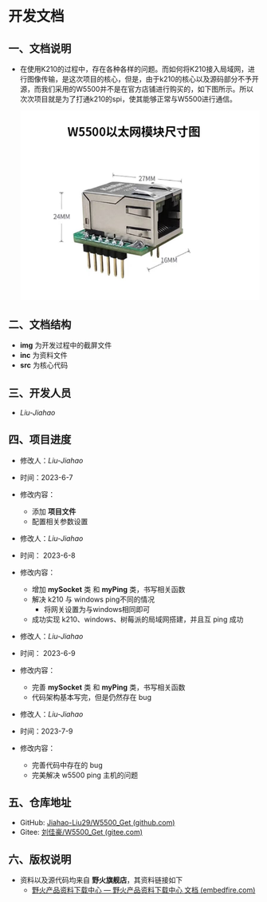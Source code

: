 # 开发文档

## 一、文档说明

- 在使用K210的过程中，存在各种各样的问题。而如何将K210接入局域网，进行图像传输，是这次项目的核心，但是，由于k210的核心以及源码部分不予开源，而我们采用的W5500并不是在官方店铺进行购买的，如下图所示。所以次次项目就是为了打通k210的spi，使其能够正常与W5500进行通信。

  ![](./inc/img/w5500img.jpg)



## 二、文档结构

- **img** 为开发过程中的截屏文件
- **inc** 为资料文件
- **src** 为核心代码



## 三、开发人员

- *Liu-Jiahao*



## 四、项目进度

- 修改人：*Liu-Jiahao*
- 时间：2023-6-7
- 修改内容：
  - 添加 **项目文件** 
  - 配置相关参数设置



- 修改人：*Liu-Jiahao*
- 时间： 2023-6-8
- 修改内容：
  - 增加 **mySocket** 类 和 **myPing** 类，书写相关函数
  - 解决 k210 与 windows ping不同的情况
    - 将网关设置为与windows相同即可
  - 成功实现 k210、windows、树莓派的局域网搭建，并且互 ping 成功



- 修改人：*Liu-Jiahao*
- 时间： 2023-6-9
- 修改内容：
  - 完善 **mySocket** 类 和 **myPing** 类，书写相关函数
  - 代码架构基本写完，但是仍然存在 bug



- 修改人：*Liu-Jiahao*
- 时间：2023-7-9
- 修改内容：
  - 完善代码中存在的 bug
  - 完美解决 w5500 ping 主机的问题



## 五、仓库地址

- GitHub: [Jiahao-Liu29/W5500_Get (github.com)](https://github.com/Jiahao-Liu29/W5500_Get)
- Gitee: [刘佳豪/W5500_Get (gitee.com)](https://gitee.com/liu-jiahaohappy/W5500_Get)



## 六、版权说明

- 资料以及源代码均来自 **野火旗舰店**，其资料链接如下
  - [野火产品资料下载中心 — 野火产品资料下载中心 文档 (embedfire.com)](https://doc.embedfire.com/products/link/zh/latest/index.html)

